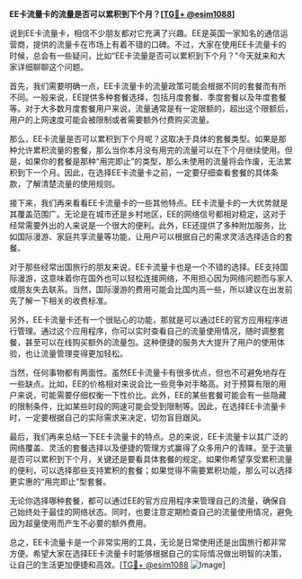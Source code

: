**EE卡流量卡的流量是否可以累积到下个月？[[TG💪+ @esim1088](https://t.me/s/esim1088)]**

说到EE卡流量卡，相信不少朋友都对它充满了兴趣。EE是英国一家知名的通信运营商，提供的流量卡在市场上有着不错的口碑。不过，大家在使用EE卡流量卡的时候，总会有一些疑问，比如“EE卡流量是否可以累积到下个月？”今天就来和大家详细聊聊这个问题。

首先，我们需要明确一点，EE卡流量卡的流量政策可能会根据不同的套餐而有所不同。一般来说，EE提供多种套餐选择，包括月度套餐、季度套餐以及年度套餐等。对于大多数月度套餐用户来说，流量通常是有一定限额的，超出这个限额后，用户的上网速度可能会被限制或者需要额外付费购买流量。

那么，EE卡流量是否可以累积到下个月呢？这取决于具体的套餐类型。如果是那种允许累积流量的套餐，那么当你本月没有用完的流量可以在下个月继续使用。但是，如果你的套餐是那种“用完即止”的类型，那么未使用的流量将会作废，无法累积到下一个月。因此，在选择EE卡流量卡之前，一定要仔细查看套餐的具体条款，了解清楚流量的使用规则。

接下来，我们再来看看EE卡流量卡的一些其他特点。EE卡流量卡的一大优势就是其覆盖范围广。无论是在城市还是乡村地区，EE的网络信号都相对稳定，这对于经常需要外出的人来说是一个很大的便利。此外，EE还提供了多种附加服务，比如国际漫游、家庭共享流量等功能，让用户可以根据自己的需求灵活选择适合的套餐。

对于那些经常出国旅行的朋友来说，EE卡流量卡也是一个不错的选择。EE支持国际漫游，这意味着你在国外也可以轻松连接网络，不用担心因为网络问题而与家人或朋友失去联系。当然，国际漫游的费用可能会比国内高一些，所以建议在出发前先了解一下相关的收费标准。

另外，EE卡流量卡还有一个很贴心的功能，那就是可以通过EE的官方应用程序进行管理。通过这个应用程序，你可以实时查看自己的流量使用情况，随时调整套餐，甚至可以在线购买额外的流量包。这种便捷的服务大大提升了用户的使用体验，也让流量管理变得更加轻松。

当然，任何事物都有两面性。虽然EE卡流量卡有很多优点，但也不可避免地存在一些缺点。比如，EE的价格相对来说会比一些竞争对手略高。对于预算有限的用户来说，可能需要仔细权衡一下性价比。此外，EE的某些套餐可能会有一些隐藏的限制条件，比如某些时段的网速可能会受到限制等。因此，在选择EE卡流量卡时，一定要根据自己的实际需求来决定，切勿盲目跟风。

最后，我们再来总结一下EE卡流量卡的特点。总的来说，EE卡流量卡以其广泛的网络覆盖、灵活的套餐选择以及便捷的管理方式赢得了众多用户的青睐。至于流量是否可以累积到下个月，关键还是要看具体套餐的规定。如果你希望享受累积流量的便利，可以选择那些支持累积的套餐；如果觉得不需要累积功能，那么可以选择更实惠的“用完即止”型套餐。

无论你选择哪种套餐，都可以通过EE的官方应用程序来管理自己的流量，确保自己始终处于最佳的网络状态。同时，也要注意定期检查自己的流量使用情况，避免因为超量使用而产生不必要的额外费用。

总之，EE卡流量卡是一个非常实用的工具，无论是日常使用还是出国旅行都非常方便。希望大家在选择EE卡流量卡时能够根据自己的实际情况做出明智的决策，让自己的生活更加便捷和高效。[[TG💪+ @esim1088](https://t.me/s/esim1088) ![Image](https://i.postimg.cc/4NQfJmqS/Snipaste-2025-05-13-00-14-12.png)]